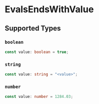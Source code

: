 # EvalsEndsWithValue


## Supported Types

### `boolean`

```typescript
const value: boolean = true;
```

### `string`

```typescript
const value: string = "<value>";
```

### `number`

```typescript
const value: number = 1284.03;
```

